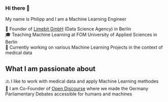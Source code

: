 ### Hi there 👋

My name is Philipp and I am a Machine Learning Engineer

:office: Founder of [Limebit GmbH](https://limebit.de/) (Data Science Agency) in Berlin  
🎓 Teaching Machine Learning at FOM University of Applied Sciences in Berlin  
🔭 Currently working on various Machine Learning Projects in the context of medical data

## What I am passionate about

🫁 I like to work with medical data and apply Machine Learning methodes  
💬 I am Co-Founder of [Open Discourse](https://opendiscourse.de/) where we made the Germany Parliamentary Debates accessible for humans and machines  

<!--
**philippkochlimebit/philippkochlimebit** is a ✨ _special_ ✨ repository because its `README.md` (this file) appears on your GitHub profile.

Here are some ideas to get you started:

- 🔭 I’m currently working on ...
- 🌱 I’m currently learning ...
- 👯 I’m looking to collaborate on ...
- 🤔 I’m looking for help with ...
- 💬 Ask me about ...
- 📫 How to reach me: ...
- 😄 Pronouns: ...
- ⚡ Fun fact: ...
-->
